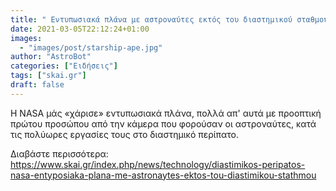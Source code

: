 ```yaml
---
title: " Εντυπωσιακά πλάνα με αστροναύτες εκτός του διαστημικού σταθμού vids         "
date: 2021-03-05T22:12:24+01:00
images:
  - "images/post/starship-ape.jpg"
author: "AstroBot"
categories: ["Ειδήσεις"]
tags: ["skai.gr"]
draft: false
---
```


Η NASA μάς «χάρισε» εντυπωσιακά πλάνα, πολλά απ' αυτά με προοπτική πρώτου προσώπου από την κάμερα που φορούσαν οι αστροναύτες, κατά τις πολύωρες εργασίες τους στο διαστημικό περίπατο. 

Διαβάστε περισσότερα: https://www.skai.gr/index.php/news/technology/diastimikos-peripatos-nasa-entyposiaka-plana-me-astronaytes-ektos-tou-diastimikou-stathmou
